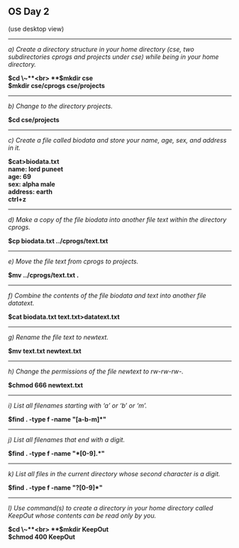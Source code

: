 ## OS Day 2

(use desktop view)

---

_a) Create a directory structure in your home directory (cse, two subdirectories cprogs and projects under cse) while being in your home directory._<br>

**$cd \~**<br>
**$mkdir cse**<br>
**$mkdir cse/cprogs cse/projects**

---

_b) Change to the directory projects._<br>

**$cd cse/projects**

---

_c) Create a file called biodata and store your name, age, sex, and address in it._<br>

**$cat>biodata.txt**<br>
**name: lord puneet**<br>
**age: 69**<br>
**sex: alpha male**<br>
**address: earth**<br>
**ctrl+z**

---

_d) Make a copy of the file biodata into another file text within the directory cprogs._<br>

**$cp biodata.txt ../cprogs/text.txt**

---

_e) Move the file text from cprogs to projects._<br>

**$mv ../cprogs/text.txt .**

---

_f) Combine the contents of the file biodata and text into another file datatext._<br>

**$cat biodata.txt text.txt>datatext.txt**

---

_g) Rename the file text to newtext._<br>

**$mv text.txt newtext.txt**<br>

---

_h) Change the permissions of the file newtext to rw-rw-rw-._<br>

**$chmod 666 newtext.txt**<br>

---

_i) List all filenames starting with ‘a’ or ‘b’ or ‘m’._<br>

**$find . -type f -name "[a-b-m]\*"**<br>

---

_j) List all filenames that end with a digit._<br>

**\$find . -type f -name "\*[0-9].\*"**

---

_k) List all files in the current directory whose second character is a digit._<br>

**\$find . -type f -name "?[0-9]\*"**

---

_l) Use command(s) to create a directory in your home directory called KeepOut whose contents can be read only by you._<br>

**$cd \~**<br>
**$mkdir KeepOut**<br>
**$chmod 400 KeepOut**
